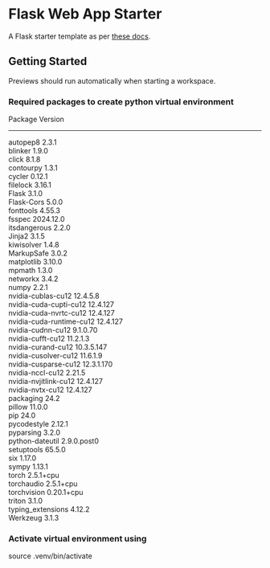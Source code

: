 # Flask Web App Starter

A Flask starter template as per [these docs](https://flask.palletsprojects.com/en/3.0.x/quickstart/#a-minimal-application).

## Getting Started

Previews should run automatically when starting a workspace.

### Required packages to create python virtual environment

Package                  Version
------------------------ -----------
autopep8                 2.3.1           <br>
blinker                  1.9.0           <br>
click                    8.1.8           <br>
contourpy                1.3.1           <br>
cycler                   0.12.1          <br>
filelock                 3.16.1          <br>
Flask                    3.1.0           <br>
Flask-Cors               5.0.0           <br>
fonttools                4.55.3          <br>
fsspec                   2024.12.0       <br>
itsdangerous             2.2.0           <br>
Jinja2                   3.1.5           <br>
kiwisolver               1.4.8           <br>
MarkupSafe               3.0.2           <br>
matplotlib               3.10.0          <br>
mpmath                   1.3.0           <br>
networkx                 3.4.2           <br>
numpy                    2.2.1           <br>
nvidia-cublas-cu12       12.4.5.8        <br>
nvidia-cuda-cupti-cu12   12.4.127        <br>
nvidia-cuda-nvrtc-cu12   12.4.127        <br>
nvidia-cuda-runtime-cu12 12.4.127        <br>
nvidia-cudnn-cu12        9.1.0.70        <br>
nvidia-cufft-cu12        11.2.1.3        <br>
nvidia-curand-cu12       10.3.5.147      <br>
nvidia-cusolver-cu12     11.6.1.9        <br>
nvidia-cusparse-cu12     12.3.1.170      <br>
nvidia-nccl-cu12         2.21.5          <br>
nvidia-nvjitlink-cu12    12.4.127        <br>
nvidia-nvtx-cu12         12.4.127        <br>
packaging                24.2            <br>
pillow                   11.0.0          <br>
pip                      24.0            <br>
pycodestyle              2.12.1          <br>
pyparsing                3.2.0           <br>
python-dateutil          2.9.0.post0     <br>
setuptools               65.5.0          <br>
six                      1.17.0          <br>
sympy                    1.13.1          <br>
torch                    2.5.1+cpu       <br>
torchaudio               2.5.1+cpu       <br>
torchvision              0.20.1+cpu      <br>
triton                   3.1.0           <br>
typing_extensions        4.12.2          <br>
Werkzeug                 3.1.3           <br>


### Activate virtual environment using

source .venv/bin/activate